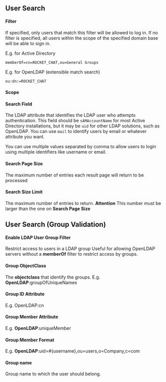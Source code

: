 ## User Search

#### Filter

If specified, only users that match this filter will be allowed to log in. If no filter is specified, all users within the scope of the specified domain base will be able to sign in.

E.g. for Active Directory

	memberOf=cn=ROCKET_CHAT,ou=General Groups

E.g. for OpenLDAP (extensible match search)

	ou:dn:=ROCKET_CHAT

#### Scope

#### Search Field

The LDAP attribute that identifies the LDAP user who attempts authentication. This field should be `sAMAccountName` for most Active Directory installations, but it may be `uid` for other LDAP solutions, such as OpenLDAP. You can use `mail` to identify users by email or whatever attribute you want.

You can use multiple values separated by comma to allow users to login using multiple identifiers like username or email.

#### Search Page Size

The maximum number of entries each result page will return to be processed

#### Search Size Limit

The maximum number of entries to return.
**Attention** This number must be larger than the one on **Search Page Size**

## User Search (Group Validation)

#### Enable LDAP User Group Filter

Restrict access to users in a LDAP group
Useful for allowing OpenLDAP servers without a **memberOf** filter to restrict access by groups.

#### Group ObjectClass

The **objectclass** that identify the groups.
E.g. **OpenLDAP**:groupOfUniqueNames

#### Group ID Attribute

E.g. OpenLDAP:cn

#### Group Member Attribute

E.g. **OpenLDAP**:uniqueMember

#### Group Member Format

E.g. **OpenLDAP**:uid=#{username},ou=users,o=Company,c=com

#### Group name

Group name to which the user should belong.